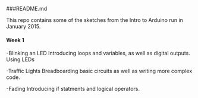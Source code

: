 ###README.md

This repo contains some of the sketches from the Intro to Arduino run in January 2015.


#### Week 1

-Blinking an LED
Introducing loops and variables, as well as digital outputs.
Using LEDs

-Traffic Lights
Breadboarding basic circuits as well as writing more complex code.


-Fading
Introducing if statments and logical operators.

